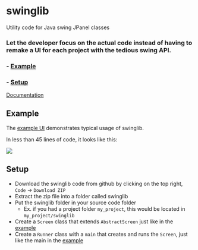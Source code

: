 # swinglib
Utility code for Java swing JPanel classes

### Let the developer focus on the actual code instead of having to remake a UI for each project with the tedious swing API.

### - [Example](#example)
### - [Setup](#setup)

<a href=https://milind-u.github.io/swinglib target="_blank">Documentation</a>

## Example
The [example UI](Example.java) demonstrates typical usage of swinglib.

In less than 45 lines of code, it looks like this:

![](https://storage.googleapis.com/html_files_bucket/example.png)

## Setup
- Download the swinglib code from github by clicking on the top right, `Code` &rarr; `Download ZIP`
- Extract the zip file into a folder called swinglib
- Put the swinglib folder in your source code folder
  - Ex. if you had a project folder `my_project`, this would be located in `my_project/swinglib`
- Create a `Screen` class that extends `AbstractScreen` just like in the [example](Example.java) 
- Create a `Runner` class with a `main` that creates and runs the `Screen`, just like the main in the [example](Example.java) 
